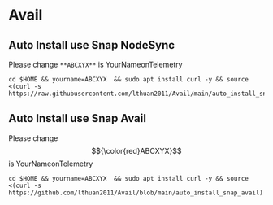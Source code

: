 # Avail
## Auto Install use Snap NodeSync
Please change  ```**ABCXYX**```  is YourNameonTelemetry
```
cd $HOME && yourname=ABCXYX  && sudo apt install curl -y && source <(curl -s https://raw.githubusercontent.com/lthuan2011/Avail/main/auto_install_snap_ns)
```
## Auto Install use Snap Avail
Please change $${\color{red}ABCXYX}$$ is YourNameonTelemetry
```
cd $HOME && yourname=ABCXYX  && sudo apt install curl -y && source <(curl -s https://github.com/lthuan2011/Avail/blob/main/auto_install_snap_avail)
```
